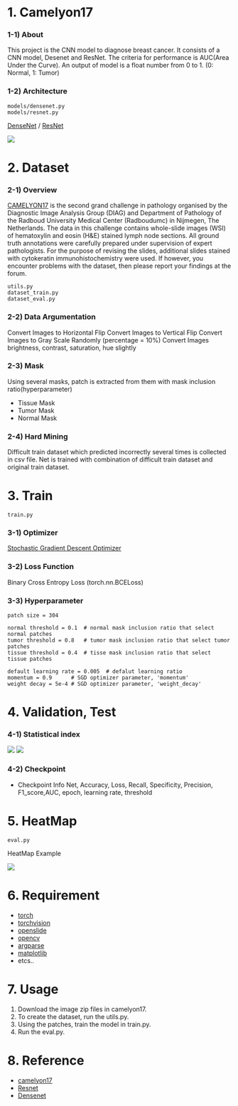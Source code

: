 # 1. Camelyon17 #


### 1-1) About
This project is the CNN model to diagnose breast cancer. It consists of a CNN model,
Desenet and ResNet. The criteria for performance is AUC(Area Under the Curve). 
An output of model is a float number from 0 to 1. (0: Normal, 1: Tumor)


### 1-2) Architecture
```
models/densenet.py
models/resnet.py
```

[DenseNet](https://arxiv.org/abs/1608.06993)
/ [ResNet](https://arxiv.org/abs/1512.03385)

![](https://i.imgur.com/7yH9SKm.jpg)




# 2. Dataset


### 2-1) Overview
[CAMELYON17](https://camelyon17.grand-challenge.org/) is the second grand challenge in pathology organised 
by the Diagnostic Image Analysis Group (DIAG) and Department of Pathology of the Radboud University Medical 
Center (Radboudumc) in Nijmegen, The Netherlands.
The data in this challenge contains whole-slide images (WSI) of hematoxylin and eosin (H&E) stained lymph node sections.
All ground truth annotations were carefully prepared under supervision of expert pathologists. For the purpose of revising the slides, 
additional slides stained with cytokeratin immunohistochemistry were used. If however, you encounter problems 
with the dataset, then please report your findings at the forum.


```
utils.py
dataset_train.py
dataset_eval.py
```

### 2-2) Data Argumentation

Convert Images to Horizontal Flip
Convert Images to Vertical Flip
Convert Images to Gray Scale Randomly (percentage = 10%)
Convert Images brightness, contrast, saturation, hue slightly 


### 2-3) Mask
Using several masks, patch is extracted from them with mask inclusion ratio(hyperparameter) 

- Tissue Mask
![]()
- Tumor Mask
![]()
- Normal Mask
![]()

### 2-4) Hard Mining
Difficult train dataset which predicted incorrectly several times is collected in csv file.
Net is trained with combination of difficult train dataset and original train dataset.


# 3. Train
```
train.py
```

### 3-1) Optimizer 
[Stochastic Gradient Descent Optimizer](https://en.wikipedia.org/wiki/Stochastic_gradient_descent)


### 3-2) Loss Function
Binary Cross Entropy Loss (torch.nn.BCELoss)


### 3-3) Hyperparameter

    patch size = 304

    normal threshold = 0.1  # normal mask inclusion ratio that select normal patches
    tumor threshold = 0.8   # tumor mask inclusion ratio that select tumor patches
    tissue threshold = 0.4  # tisse mask inclusion ratio that select tissue patches

    default learning rate = 0.005  # defalut learning ratio
    momentum = 0.9      # SGD optimizer parameter, 'momentum'
    weight decay = 5e-4 # SGD optimizer parameter, 'weight_decay'
    

# 4. Validation, Test

### 4-1) Statistical index
![](https://i.imgur.com/xewvt7l.png)
![](https://i.imgur.com/aaSab5K.png)


### 4-2) Checkpoint
- Checkpoint Info
Net, Accuracy, Loss, Recall, Specificity, Precision, 
F1_score,AUC, epoch, learning rate, threshold
    


# 5. HeatMap
```
eval.py
```
HeatMap Example

![](https://i.imgur.com/PvEVs8f.png)

# 6. Requirement
- [torch](http://pytorch.org/docs/master/nn.html)
- [torchvision](http://pytorch.org/docs/master/torchvision/transforms.html?highlight=torchvision%20transform)
- [openslide](http://openslide.org/api/python/)
- [opencv](https://docs.opencv.org/3.0-beta/doc/py_tutorials/py_tutorials.html)
- [argparse](http://pytorch.org/docs/0.3.0/notes/cuda.html?highlight=argparse)
- [matplotlib](https://matplotlib.org/)
- etcs..


# 7. Usage
1) Download the image zip files in camelyon17.
2) To create the dataset, run the utils.py.
3) Using the patches, train the model in train.py.
4) Run the eval.py.

# 8. Reference
- [camelyon17](https://camelyon17.grand-challenge.org/results/)
- [Resnet](https://arxiv.org/pdf/1512.03385.pdf)
- [Densenet](https://arxiv.org/pdf/1608.06993v5.pdf)

